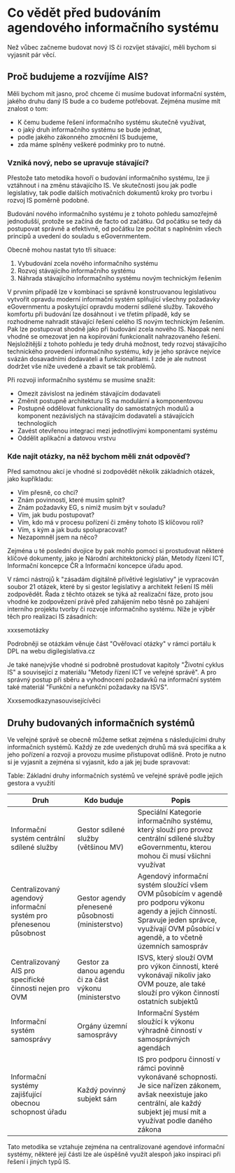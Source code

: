# Co vědět před budováním agendového informačního systému


Než vůbec začneme budovat nový IS či rozvíjet stávající, měli bychom si vyjasnit pár věcí.


## Proč budujeme a rozvíjíme AIS?


Měli bychom mít jasno, proč chceme či musíme budovat informační systém, jakého druhu daný IS bude a co budeme potřebovat. Zejména musíme mít znalost o tom:


-   K čemu budeme řešení informačního systému skutečně využívat,
-   o jaký druh informačního systému se bude jednat,
-   podle jakého zákonného zmocnění IS budujeme,
-   zda máme splněny veškeré podmínky pro to nutné.


### Vzniká nový, nebo se upravuje stávající?


Přestože tato metodika hovoří o budování informačního systému, lze ji vztáhnout i na změnu stávajícího IS. Ve skutečnosti jsou jak podle legislativy, tak podle dalších motivačních dokumentů kroky pro tvorbu i rozvoj IS poměrně podobné.


Budování nového informačního systému je z tohoto pohledu samozřejmě jednodušší, protože se začíná de facto od začátku. Od počátku se tedy dá postupovat správně a efektivně, od počátku lze počítat s naplněním všech principů a uvedení do souladu s eGovernmentem.


Obecně mohou nastat tyto tři situace:


1.  Vybudování zcela nového informačního systému
2.  Rozvoj stávajícího informačního systému
3.  Náhrada stávajícího informačního systému novým technickým řešením


V prvním případě lze v kombinaci se správně konstruovanou legislativou vytvořit opravdu moderní informační systém splňující všechny požadavky eGovernmentu a poskytující opravdu moderní sdílené služby. Takového komfortu při budování lze dosáhnout i ve třetím případě, kdy se rozhodneme nahradit stávající řešení celého IS novým technickým řešením. Pak lze postupovat shodně jako při budování zcela nového IS. Naopak není vhodné se omezovat jen na kopírování funkcionalit nahrazovaného řešení. Nejsložitější z tohoto pohledu je tedy druhá možnost, tedy rozvoj stávajícího technického provedení informačního systému, kdy je jeho správce nejvíce svázán dosavadními dodavateli a funkcionalitami. I zde je ale nutnost dodržet vše níže uvedené a zbavit se tak problémů.


Při rozvoji informačního systému se musíme snažit:


-   Omezit závislost na jediném stávajícím dodavateli
-   Změnit postupně architekturu IS na modulární a komponentovou
-   Postupně oddělovat funkcionality do samostatných modulů a komponent nezávislých na stávajícím dodavateli a stávajících technologiích
-   Zavést otevřenou integraci mezi jednotlivými komponentami systému
-   Oddělit aplikační a datovou vrstvu


### Kde najít otázky, na něž bychom měli znát odpověď?


Před samotnou akcí je vhodné si zodpovědět několik základních otázek, jako kupříkladu:


-   Vím přesně, co chci?
-   Znám povinnosti, které musím splnit?
-   Znám požadavky EG, s nimiž musím být v souladu?
-   Vím, jak budu postupovat?
-   Vím, kdo má v procesu pořízení či změny tohoto IS klíčovou roli?
-   Vím, s kým a jak budu spolupracovat?
-   Nezapomněl jsem na něco?


Zejména u té poslední dvojice by pak mohlo pomoci si prostudovat některé klíčové dokumenty, jako je Národní architektonický plán, Metody řízení ICT, Informační koncepce ČR a Informační koncepce úřadu apod.


V rámci nástrojů k "zásadám digitálně přívětivé legislativy" je vypracován soubor 21 otázek, které by si gestor legislativy a architekt řešení IS měli zodpovědět. Řada z těchto otázek se týká až realizační fáze, proto jsou vhodné ke zodpovězení právě před zahájením nebo těsně po zahájení interního projektu tvorby či rozvoje informačního systému. Níže je výběr těch pro realizaci IS zásadních:


xxxsemotázky


Podrobněji se otázkám věnuje část "Ověřovací otázky" v rámci portálu k DPL na webu digilegislativa.cz


Je také nanejvýše vhodné si podrobně prostudovat kapitoly "Životní cyklus IS" a související z materiálu "Metody řízení ICT ve veřejné správě". A pro správný postup při sběru a vyhodnocení požadavků na informační systém také materiál "Funkční a nefunkční požadavky na ISVS".


Xxxsemodkazynasouvisejícívěci


## Druhy budovaných informačních systémů


Ve veřejné správě se obecně můžeme setkat zejména s následujícími druhy informačních systémů. Každý ze zde uvedených druhů má svá specifika a k jeho pořízení a rozvoji a provozu musíme přistupovat odlišně. Proto je nutno si je vyjasnit a zejména si vyjasnit, kdo a jak jej bude spravovat:
                                                                                                                                                                                                        
Table: Základní druhy informačních systémů ve veřejné správě podle jejich gestora a využití 


| Druh    |                                                             Kdo buduje    |                                           Popis |
|-----|-----|-----|
|  Informační systém centrální sdílené služby                        |   Gestor sdílené služby (většinou MV)                    |  Speciální Kategorie informačního systému, který slouží pro provoz centrální sdílené služby eGovernmentu, kterou mohou či musí všichni využívat
| Centralizovaný agendový informační systém pro přenesenou působnost |  Gestor agendy přenesené působnosti (ministerstvo)      |  Agendový informační systém sloužící všem OVM působícím v agendě pro podporu výkonu agendy a jejich činností. Spravuje jeden správce, využívají OVM působící v agendě, a to včetně územních samospráv
|  Centralizovaný AIS pro specifické činnosti nejen pro OVM            | Gestor za danou agendu či za část výkonu (ministerstvo |  ISVS, který slouží OVM pro výkon činností, které vykonávají nikoliv jako OVM pouze, ale také slouží pro výkon činností ostatních subjektů
|  Informační systém samosprávy                                       |  Orgány územní samosprávy                               |  Informační Systém sloužící k výkonu výhradně činností v samosprávných agendách
| Informační systémy zajišťující obecnou schopnost úřadu             |  Každý povinný subjekt sám                              |  IS pro podporu činností v rámci povinně vykonávané schopnosti. Je sice nařízen zákonem, avšak neexistuje jako centrální, ale každý subjekt jej musí mít a využívat podle daného zákona
                                                                                                                                                                                                       
Tato metodika se vztahuje zejména na centralizované agendové informační systémy, některé její části lze ale úspěšně využít alespoň jako inspiraci při řešení i jiných typů IS.


